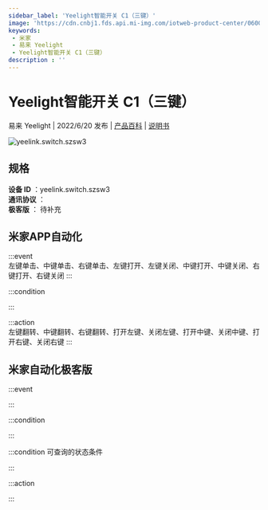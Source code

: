 ```yaml
---
sidebar_label: 'Yeelight智能开关 C1（三键）'
image: 'https://cdn.cnbj1.fds.api.mi-img.com/iotweb-product-center/0600d866fe1d5ef69fb02e4f81517338_1652493943955.png?GalaxyAccessKeyId=AKVGLQWBOVIRQ3XLEW&Expires=9223372036854775807&Signature=QO6ks+Raqd4mfhx8jwIMU7s/FO4='
keywords: 
 - 米家
 - 易来 Yeelight
 - Yeelight智能开关 C1（三键）
description : ''
---
```

# Yeelight智能开关 C1（三键）

易来 Yeelight | 2022/6/20 发布 | [产品百科](https://home.mi.com/webapp/content/baike/product/index.html?model=yeelink.switch.szsw3/) | [说明书](https://home.mi.com/views/introduction.html?model=yeelink.switch.szsw3&region=cn)

![yeelink.switch.szsw3](https://cdn.cnbj1.fds.api.mi-img.com/iotweb-product-center/0600d866fe1d5ef69fb02e4f81517338_1652493943955.png?GalaxyAccessKeyId=AKVGLQWBOVIRQ3XLEW&Expires=9223372036854775807&Signature=QO6ks+Raqd4mfhx8jwIMU7s/FO4=)

## 规格  
> 
**设备 ID** ：yeelink.switch.szsw3  
**通讯协议** ：  
**极客版**  ： 待补充 


## 米家APP自动化  

:::event  
左键单击、中键单击、右键单击、左键打开、左键关闭、中键打开、中键关闭、右键打开、右键关闭
:::

:::condition  

:::

:::action   
左键翻转、中键翻转、右键翻转、打开左键、关闭左键、打开中键、关闭中键、打开右键、关闭右键
:::

## 米家自动化极客版  

:::event  

:::

:::condition  

:::

:::condition 可查询的状态条件  

:::

:::action  

:::

        
